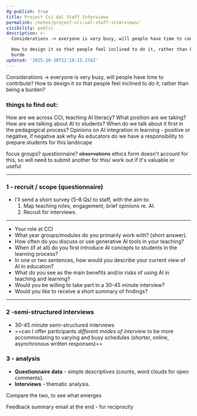 ```yaml
---
dg-publish: true
title: Project Cci Ual Staff Interviews
permalink: /notes/project-cci-ual-staff-interviews/
visibility: public
description: >-
  Considerations -> everyone is very busy, will people have time to contribute? 

  How to design it so that people feel inclined to do it, rather than being a
  burde
updated: '2025-10-20T22:18:15.274Z'
---
```

Considerations -> everyone is very busy, will people have time to contribute? 
How to design it so that people feel inclined to do it, rather than being a burden?

### **things to find out:**

How are we across CCI, teaching AI literacy? What position are we taking?
How are we talking about AI to students? 
When do we talk about it first in the pedagogical process?
Opinions on AI integration in learning - positive or negative, if negative ask why
As educators do we have a responsibility to prepare students for this landscape

focus groups?
questionnaire?
~~observations~~ ethics form doesn't account for this, so will need to submit another for this/ work out if it's valuable or useful

---
### 1 - recruit / scope (questionnaire)

- I'll send a short survey (5–8 Qs) to staff, with the aim to:
    1. Map teaching roles, engagement, brief opinions re. AI.
    2. Recruit for interviews.

---

- Your role at CCI 
- What year groups/modules do you primarily work with? (short answer).
- How often do you discuss or use generative AI tools in your teaching?
- When (if at all) do you first introduce AI concepts to students in the learning process? 
- In one or two sentences, how would you describe your current view of AI in education? 
- What do you see as the main benefits and/or risks of using AI in teaching and learning? 
- Would you be willing to take part in a 30-45 minute interview?
- Would you like to receive a short summary of findings?

---

### 2 -semi-structured interviews

- 30-45 minute semi-structured interviews 
- ==can I offer participants _different modes of interview_ to be more accommodating to varying and busy schedules (shorter, online, asynchronous written responses)==

### 3 - analysis
- **Questionnaire data** -  simple descriptives (counts, word clouds for open comments).
- **Interviews** - thematic analysis.

Compare the two, to see what emerges

Feedback summary email at the end - for reciprocity
